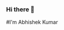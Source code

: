 ### Hi there 👋
#I'm Abhishek Kumar
<!--
**abkumar9677/abkumar9677** is a ✨ _special_ ✨ repository because its `README.md` (this file) appears on your GitHub profile.

Here are some ideas to get you started:

- 🔭 I’m currently working on my knowledge capability.
- 🌱 I’m currently learning Full Stack Development.
- 👯 I’m looking to collaborate on ...
- 🤔 I’m looking for help with ...
- 💬 Ask me about ...
- 📫 How to reach me: E-mail : abhi967792@gmail.com
- 😄 Pronouns: ...
- ⚡ Fun fact: I'm fully practical and believe that not only study but also some games/ outdoor activities can also make you to be focussed.
-->
